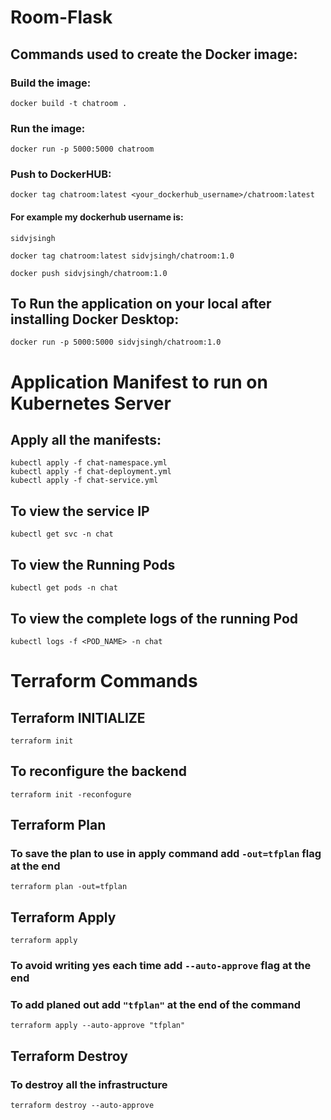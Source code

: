 # Room-Flask

## Commands used to create the Docker image:

### Build the image:

```
docker build -t chatroom .
```

### Run the image:

```
docker run -p 5000:5000 chatroom
```

### Push to DockerHUB:

```
docker tag chatroom:latest <your_dockerhub_username>/chatroom:latest
```

#### For example my dockerhub username is:

```
sidvjsingh
```

```
docker tag chatroom:latest sidvjsingh/chatroom:1.0
```

```
docker push sidvjsingh/chatroom:1.0
```

## To Run the application on your local after installing Docker Desktop:

```
docker run -p 5000:5000 sidvjsingh/chatroom:1.0
```

##

# Application Manifest to run on Kubernetes Server

## Apply all the manifests:

```
kubectl apply -f chat-namespace.yml
kubectl apply -f chat-deployment.yml
kubectl apply -f chat-service.yml
```

## To view the service IP

```
kubectl get svc -n chat
```

## To view the Running Pods

```
kubectl get pods -n chat
```

## To view the complete logs of the running Pod

```
kubectl logs -f <POD_NAME> -n chat
```

# Terraform Commands
## Terraform INITIALIZE
```
terraform init 
```
## To reconfigure the backend
```
terraform init -reconfogure
```
## Terraform Plan
### To save the plan to use in apply command add ```-out=tfplan``` flag at the end
```
terraform plan -out=tfplan
```
## Terraform Apply
```
terraform apply
```
### To avoid writing yes each time add ```--auto-approve``` flag at the end
### To add planed out add ```"tfplan"``` at the end of the command
```
terraform apply --auto-approve "tfplan"
```
## Terraform Destroy
### To destroy all the infrastructure
```
terraform destroy --auto-approve
```
